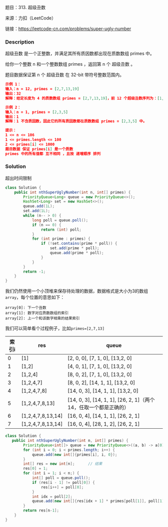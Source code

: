 题目：313. 超级丑数

来源：力扣（LeetCode）

链接：https://leetcode-cn.com/problems/super-ugly-number


### Description

超级丑数 是一个正整数，并满足其所有质因数都出现在质数数组 primes 中。

给你一个整数 n 和一个整数数组 primes ，返回第 n 个 超级丑数 。

题目数据保证第 n 个 超级丑数 在 32-bit 带符号整数范围内。

 ```json
 示例 1：
 输入：n = 12, primes = [2,7,13,19]
 输出：32 
 解释：给定长度为 4 的质数数组 primes = [2,7,13,19]，前 12 个超级丑数序列为：[1,2,4,7,8,13,14,16,19,26,28,32] 。
 
 示例 2：
 输入：n = 1, primes = [2,3,5]
 输出：1
 解释：1 不含质因数，因此它的所有质因数都在质数数组 primes = [2,3,5] 中。
 
 提示：
 1 <= n <= 106
 1 <= primes.length <= 100
 2 <= primes[i] <= 1000
 题目数据 保证 primes[i] 是一个质数
 primes 中的所有值都 互不相同 ，且按 递增顺序 排列
 ```



### Solution

超出时间限制

```java
class Solution {
    public int nthSuperUglyNumber(int n, int[] primes) {
        PriorityQueue<Long> queue = new PriorityQueue<>();
        HashSet<Long> set = new HashSet<>();
        queue.add(1L);
        set.add(1L);
        while (n-- > 0) {
            long poll = queue.poll();
            if (n == 0) {
                return (int) poll;
            }
            for (int prime : primes) {
                if (!set.contains(prime * poll)) {
                    set.add(prime * poll);
                    queue.add(prime * poll);
                }
            }
        }
        return -1;
    }
}
```

我们仍然使用一个小顶堆来保存待处理的数据，数据格式是大小为3的数组`array`，每个位置的意思如下：

```shell
array[0]: 下一个丑数
array[1]: 数字对应质数数组的索引
array[2]: 上一个和该数字相乘的结果索引
```

我们可以简单看个过程例子，比如`primes=[2,7,13]`

| 索引i | res               | queue                                                        |
| ----- | ----------------- | ------------------------------------------------------------ |
| 0     | [1]               | [2, 0, 0], [7, 1, 0], [13,2, 0]                              |
| 1     | [1,2]             | [4, 0, 1], [7, 1, 0], [13,2, 0]                              |
| 2     | [1,2,4]           | [8, 0, 2], [7, 1, 0], [13,2, 0]                              |
| 3     | [1,2,4,7]         | [8, 0, 2], [14, 1, 1], [13,2, 0]                             |
| 4     | [1,2,4,7,8]       | [14, 0, 3], [14, 1, 1], [13,2, 0]                            |
| 5     | [1,2,4,7,8,13]    | [14, 0, 3], [14, 1, 1], [26, 2, 1]（两个14，任取一个都是正确的） |
| 6     | [1,2,4,7,8,13,14] | [16, 0, 4], [14, 1, 1], [26, 2, 1]                           |
| 7     | [1,2,4,7,8,13,14] | [16, 0, 4], [28, 1, 2], [26, 2, 1]                           |

```java
class Solution {
   public int nthSuperUglyNumber(int n, int[] primes) {
        PriorityQueue<int[]> queue = new PriorityQueue<>((a, b) -> a[0] - b[0]);	// 小顶堆
        for (int i = 0; i < primes.length; i++) {
            queue.add(new int[]{primes[i], i, 0});
        }
        int[] res = new int[n];      // 结果
        res[0] = 1;
        for (int i = 1; i < n;) {
            int[] poll = queue.poll();
            if (res[i - 1] != poll[0]) {
                res[i++] = poll[0];
            }
            int idx = poll[2];
            queue.add(new int[]{res[idx + 1] * primes[poll[1]], poll[1], idx + 1});
        }
        return res[n-1];
    }
}
```

